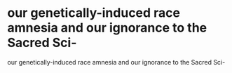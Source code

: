 # our genetically-induced race amnesia and our ignorance to the Sacred Sci-

our genetically-induced race amnesia and our ignorance to the Sacred Sci-